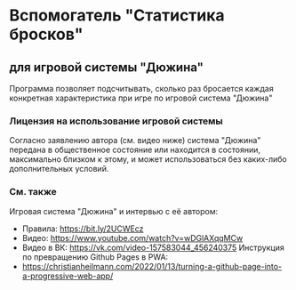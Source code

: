 # Вспомогатель "Статистика бросков"
## для игровой системы "Дюжина"

Программа позволяет подсчитывать, сколько раз бросается каждая конкретная характеристика при игре по игровой система "Дюжина"

### Лицензия на использование игровой системы
Согласно заявлению автора (см. видео ниже) система "Дюжина" передана в общественное состояние или находится в состоянии, максимально близком к этому, и может использоваться без каких-либо дополнительных условий.

### См. также
Игровая система "Дюжина" и интервью с её автором:
* Правила: https://bit.ly/2UCWEcz
* Видео: https://www.youtube.com/watch?v=wDGlAXqqMCw
* Видео в ВК: https://vk.com/video-157583044_456240375
Инструкция по превращению Github Pages в PWA:
* https://christianheilmann.com/2022/01/13/turning-a-github-page-into-a-progressive-web-app/
